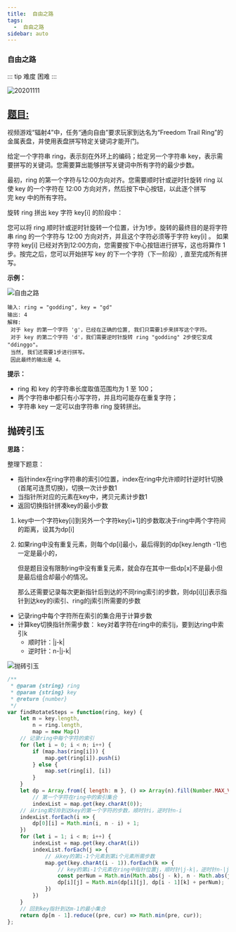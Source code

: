 ```yaml
---
title:  自由之路
tags:
  -  自由之路
sidebar: auto
---
```


###  自由之路

::: tip 难度
困难
:::

![20201111](http://qiniu.gaowenju.com/leecode/banner/20201111.jpg)

## [题目:](https://leetcode-cn.com/problems/freedom-trail/)

视频游戏“辐射4”中，任务“通向自由”要求玩家到达名为“Freedom Trail Ring”的金属表盘，并使用表盘拼写特定关键词才能开门。

给定一个字符串 ring，表示刻在外环上的编码；给定另一个字符串 key，表示需要拼写的关键词。您需要算出能够拼写关键词中所有字符的最少步数。

最初，ring 的第一个字符与12:00方向对齐。您需要顺时针或逆时针旋转 ring 以使 key 的一个字符在 12:00 方向对齐，然后按下中心按钮，以此逐个拼写完 key 中的所有字符。

旋转 ring 拼出 key 字符 key[i] 的阶段中：

您可以将 ring 顺时针或逆时针旋转一个位置，计为1步。旋转的最终目的是将字符串 ring 的一个字符与 12:00 方向对齐，并且这个字符必须等于字符 key[i] 。
如果字符 key[i] 已经对齐到12:00方向，您需要按下中心按钮进行拼写，这也将算作 1 步。按完之后，您可以开始拼写 key 的下一个字符（下一阶段）, 直至完成所有拼写。

**示例：**

![自由之路](http://qiniu.gaowenju.com/leecode/ring.jpg)

```
输入: ring = "godding", key = "gd"
输出: 4
解释:
 对于 key 的第一个字符 'g'，已经在正确的位置, 我们只需要1步来拼写这个字符。 
 对于 key 的第二个字符 'd'，我们需要逆时针旋转 ring "godding" 2步使它变成 "ddinggo"。
 当然, 我们还需要1步进行拼写。
 因此最终的输出是 4。
```

**提示：**

- ring 和 key 的字符串长度取值范围均为 1 至 100；
- 两个字符串中都只有小写字符，并且均可能存在重复字符；
- 字符串 key 一定可以由字符串 ring 旋转拼出。

## 抛砖引玉

**思路：**

整理下题意：
- 指针index在ring字符串的索引0位置，index在ring中允许顺时针逆时针切换(首尾可连贯切换)，切换一次计步数1
- 当指针所对应的元素在key中，拷贝元素计步数1
- 返回切换指针拼凑key的最小步数

1. key中一个字符key[i]到另外一个字符key[i+1]的步数取决于ring中两个字符间的距离，设其为dp[i]
2. 如果ring中没有重复元素，则每个dp[i]最小，最后得到的dp[key.length -1]也一定是最小的，

   但是题目没有限制ring中没有重复元素，就会存在其中一些dp[x]不是最小但是最后组合却最小的情况。

   那么还需要记录每次更新指针后到达的不同ring索引的步数，则dp[i][j]表示指针到达key的i索引、ring的j索引所需要的步数

- 记录ring中每个字符所在索引的集合用于计算步数
- 计算key切换指针所需步数：
  key对着字符在ring中的索引j，要到达ring中索引k
  - 顺时针：|j-k|
  - 逆时针：n-|j-k|


![抛砖引玉](http://qiniu.gaowenju.com/leecode/20201111.png)

```javascript
/**
 * @param {string} ring
 * @param {string} key
 * @return {number}
 */
var findRotateSteps = function(ring, key) {
	let m = key.length,
		n = ring.length,
		map = new Map()
	// 记录ring中每个字符的索引
	for (let i = 0; i < n; i++) {
		if (map.has(ring[i])) {
			map.get(ring[i]).push(i)
		} else {
			map.set(ring[i], [i])
		}
	}
	let dp = Array.from({ length: m }, () => Array(n).fill(Number.MAX_VALUE)),
		// 第一个字符在ring中的索引集合
		indexList = map.get(key.charAt(0));
	// 从ring索引0到达key的第一个字符的步数，顺时针i，逆时针n-i
	indexList.forEach(i => {
		dp[0][i] = Math.min(i, n - i) + 1;
	})
	for (let i = 1; i < m; i++) {
		indexList = map.get(key.charAt(i))
		indexList.forEach(j => {
			// 从key的第i-1个元素到第i个元素所需步数
			map.get(key.charAt(i - 1)).forEach(k => {
				// key的第i-1个元素在ring中指针位置j，顺时针|j-k|，逆时针n-|j-k|
				const perNum = Math.min(Math.abs(j - k), n - Math.abs(j - k)) + 1;
				dp[i][j] = Math.min(dp[i][j], dp[i - 1][k] + perNum);
			})
		})
	}
	// 回到key指针到达m-1的最小集合
	return dp[m - 1].reduce((pre, cur) => Math.min(pre, cur));
};
```
